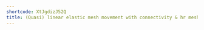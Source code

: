 ```yaml
---
shortcode: XtJgdizJ52Q
title: (Quasi) linear elastic mesh movement with connectivity & hr mesh adaptivity
---
```


